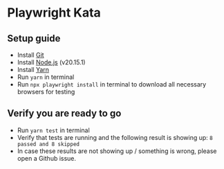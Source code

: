 # Playwright Kata

## Setup guide

- Install [Git](https://git-scm.com/downloads)
- Install [Node.js](https://nodejs.org/en/download/) (v20.15.1)
- Install [Yarn](https://yarnpkg.com/getting-started/install)
- Run `yarn` in terminal
- Run `npx playwright install` in terminal to download all necessary browsers for testing

## Verify you are ready to go

- Run `yarn test` in terminal
- Verify that tests are running and the following result is showing up: `8 passed and 8 skipped`
- In case these results are not showing up / something is wrong, please open a Github issue.
